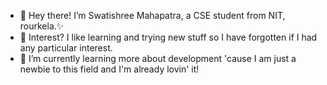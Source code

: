- 👋 Hey there! I’m Swatishree Mahapatra, a CSE student from NIT, rourkela.✨
- 👀 Interest? I like learning and trying new stuff so I have forgotten if I had any particular interest.
- 🌱 I’m currently learning more about development 'cause I am just a newbie to this field and I'm already lovin' it!


<!---
swat158/swat158 is a ✨ special ✨ repository because its `README.md` (this file) appears on your GitHub profile.
You can click the Preview link to take a look at your changes.
--->
